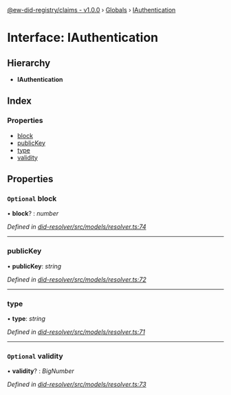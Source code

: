 [@ew-did-registry/claims - v1.0.0](../README.md) › [Globals](../globals.md) › [IAuthentication](iauthentication.md)

# Interface: IAuthentication

## Hierarchy

* **IAuthentication**

## Index

### Properties

* [block](iauthentication.md#optional-block)
* [publicKey](iauthentication.md#publickey)
* [type](iauthentication.md#type)
* [validity](iauthentication.md#optional-validity)

## Properties

### `Optional` block

• **block**? : *number*

*Defined in [did-resolver/src/models/resolver.ts:74](https://github.com/energywebfoundation/ew-did-registry/blob/d1c8ba6/packages/did-resolver/src/models/resolver.ts#L74)*

___

###  publicKey

• **publicKey**: *string*

*Defined in [did-resolver/src/models/resolver.ts:72](https://github.com/energywebfoundation/ew-did-registry/blob/d1c8ba6/packages/did-resolver/src/models/resolver.ts#L72)*

___

###  type

• **type**: *string*

*Defined in [did-resolver/src/models/resolver.ts:71](https://github.com/energywebfoundation/ew-did-registry/blob/d1c8ba6/packages/did-resolver/src/models/resolver.ts#L71)*

___

### `Optional` validity

• **validity**? : *BigNumber*

*Defined in [did-resolver/src/models/resolver.ts:73](https://github.com/energywebfoundation/ew-did-registry/blob/d1c8ba6/packages/did-resolver/src/models/resolver.ts#L73)*
